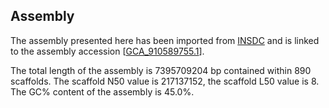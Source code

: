 **Assembly**
--------

The assembly presented here has been imported from [INSDC](http://www.insdc.org) and is linked to the assembly accession [[GCA\_910589755.1](http://www.ebi.ac.uk/ena/data/view/GCA_910589755.1)].

The total length of the assembly is 7395709204 bp contained within 890 scaffolds. The scaffold N50 value is 217137152, the scaffold L50 value is 8. The GC% content of the assembly is 45.0%.
